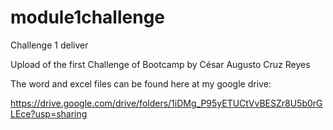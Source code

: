 # module1challenge
Challenge 1 deliver

Upload of the first Challenge of Bootcamp by César Augusto Cruz Reyes

The word and excel files can be found here at my google drive:

https://drive.google.com/drive/folders/1iDMg_P95yETUCtVvBESZr8U5b0rGLEce?usp=sharing
